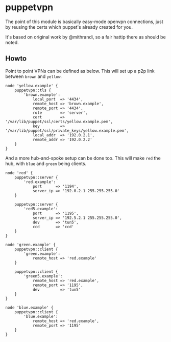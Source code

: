 puppetvpn
=========

The point of this module is basically easy-mode openvpn connections, just by reusing the certs which puppet's already created for you.

It's based on original work by @mithrandi, so a fair hattip there as should be noted.

Howto
-----

Point to point VPNs can be defined as below. This will set up a p2p link between `brown` and `yellow`.

```
node 'yellow.example' {
    puppetvpn::tls {
        'brown.example':
            local_port  => '4434',
            remote_host => 'brown.example',
            remote_port => '4434',
            role        => 'server',
            cert        => '/var/lib/puppet/ssl/certs/yellow.example.pem',
            key         => '/var/lib/puppet/ssl/private_keys/yellow.example.pem',
            local_addr  => '192.0.2.1',
            remote_addr => '192.0.2.2'
    }
}
```

And a more hub-and-spoke setup can be done too. This will make `red` the hub, with `blue` and `green` being clients.

```
node 'red' {
    puppetvpn::server {
        'red.example':
            port      => '1194',
            server_ip => '192.0.2.1 255.255.255.0'
    }

    puppetvpn::server {
        'red5.example':
            port      => '1195',
            server_ip => '192.5.2.1 255.255.255.0',
            dev       => 'tun5',
            ccd       => 'ccd'
    }
}
```

```
node 'green.example' {
    puppetvpn::client {
        'green.example':
            remote_host => 'red.example'
    }

    puppetvpn::client {
        'green5.example':
            remote_host => 'red.example',
            remote_port => '1195',
            dev         => 'tun5'
    }
}
```

```
node 'blue.example' {
    puppetvpn::client {
        'blue.example':
            remote_host => 'red.example',
            remote_port => '1195'
    }
}
```

